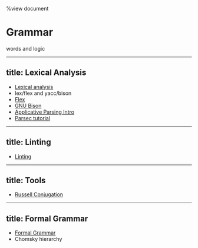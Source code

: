 %view document

# Grammar

words and logic

---
title: Lexical Analysis
---

- [Lexical analysis](https://en.wikipedia.org/wiki/Lexical_analysis) 
- lex/flex and yacc/bison
- [Flex](https://en.wikipedia.org/wiki/Flex_(lexical_analyser_generator)) 
- [GNU Bison](https://en.wikipedia.org/wiki/GNU_Bison) 
- [Applicative Parsing Intro](https://eli.thegreenplace.net/2017/deciphering-haskells-applicative-and-monadic-parsers/)
- [Parsec tutorial](https://www.cnblogs.com/ncore/p/6892500.html) 

---
title: Linting
---

- [Linting](https://en.wikipedia.org/wiki/Lint_(software)) 

---
title: Tools
---

- [Russell Conjugation](https://www.edge.org/response-detail/27181) 

---
title: Formal Grammar
---

- [Formal Grammar](https://en.wikipedia.org/wiki/Formal_grammar) 
- Chomsky hierarchy


